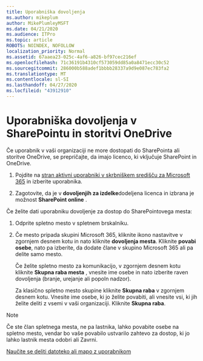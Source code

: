 ```yaml
---
title: Uporabniška dovoljenja
ms.author: mikeplum
author: MikePlumleyMSFT
ms.date: 04/21/2020
ms.audience: ITPro
ms.topic: article
ROBOTS: NOINDEX, NOFOLLOW
localization_priority: Normal
ms.assetid: 67aaea23-025c-4af6-a826-bf97cec216ef
ms.openlocfilehash: 71c36191b4310cf573059dd85a0a8471ecc30c52
ms.sourcegitcommit: 286000b588adef1bbbb28337a9d9e087ec783fa2
ms.translationtype: MT
ms.contentlocale: sl-SI
ms.lasthandoff: 04/27/2020
ms.locfileid: "43912910"
---
```

# <a name="user-permissions-in-sharepoint-and-onedrive"></a>Uporabniška dovoljenja v SharePointu in storitvi OneDrive

Če uporabnik v vaši organizaciji ne more dostopati do SharePointa ali storitve OneDrive, se prepričajte, da imajo licenco, ki vključuje SharePoint in OneDrive. 
  
1. Pojdite na [stran aktivni uporabniki v skrbniškem središču za Microsoft 365](https://portal.office.com/adminportal/home#/users) in izberite uporabnika. 
    
2. Zagotovite, da je v **dovoljenjih za izdelke**dodeljena licenca in izbrana je možnost **SharePoint online** . 
    
 Če želite dati uporabniku dovoljenje za dostop do SharePointovega mesta: 
  
1. Odprite spletno mesto v spletnem brskalniku.
    
2. Če mesto pripada skupini Microsoft 365, kliknite ikono nastavitve v zgornjem desnem kotu in nato kliknite **dovoljenja mesta**. Kliknite **povabi osebe**, nato pa izberite, da dodate člane v skupino Microsoft 365 ali pa delite samo mesto. 
    
    Če želite spletno mesto za komunikacijo, v zgornjem desnem kotu kliknite **Skupna raba mesta** , vnesite ime osebe in nato izberite raven dovoljenja (branje, urejanje ali popoln nadzor). 
    
    Za klasično spletno mesto skupine kliknite **Skupna raba** v zgornjem desnem kotu. Vnesite ime osebe, ki jo želite povabiti, ali vnesite vsi, ki jih želite deliti z vsemi v vaši organizaciji. Kliknite **Skupna raba**.
    
> [!NOTE]
> Če ste član spletnega mesta, ne pa lastnika, lahko povabite osebe na spletno mesto, vendar bo vaše povabilo ustvarilo zahtevo za dostop, ki jo lahko lastnik mesta odobri ali Zavrni. 
  
[Naučite se deliti datoteko ali mapo z uporabnikom](https://go.microsoft.com/fwlink/?linkid=533408)
  

